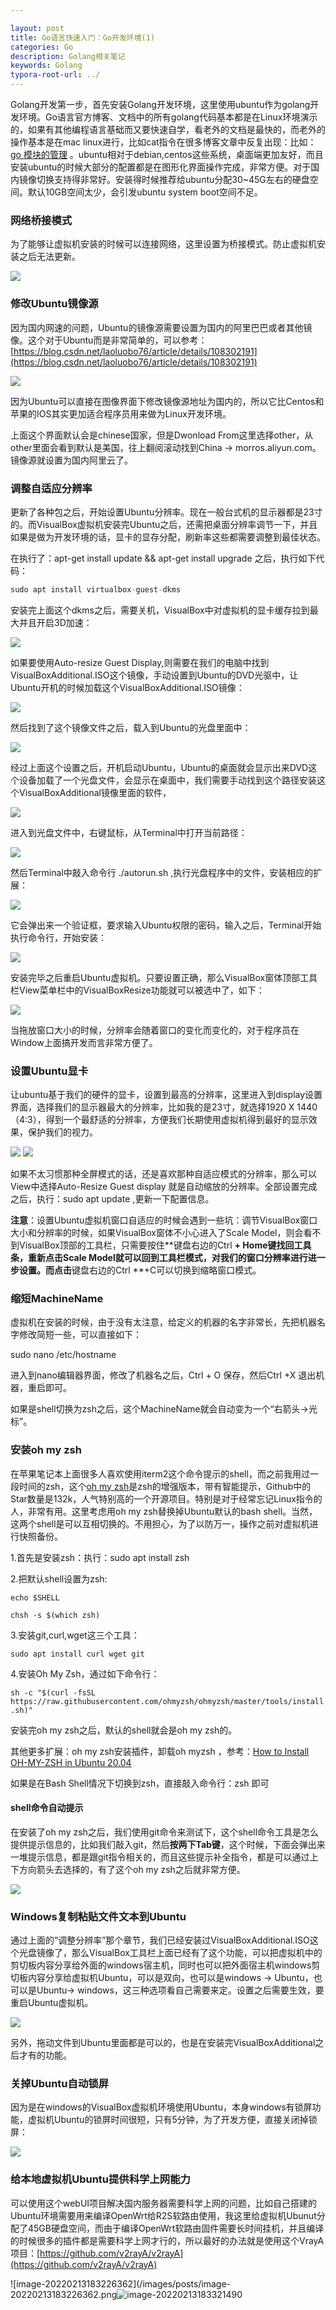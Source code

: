 ```yaml
---

layout: post
title: Go语言快速入门：Go开发环境(1)
categories: Go
description: Golang相关笔记
keywords: Golang
typora-root-url: ../
---
```

Golang开发第一步，首先安装Golang开发环境，这里使用ubuntu作为golang开发环境。Go语言官方博客、文档中的所有golang代码基本都是在Linux环境演示的，如果有其他编程语言基础而又要快速自学，看老外的文档是最快的，而老外的操作基本是在mac linux进行，比如cat指令在很多博客文章中反复出现：比如：[go 模块的管理](https://go.dev/blog/migrating-to-go-modules) 。ubuntu相对于debian,centos这些系统，桌面端更加友好，而且安装ubuntu的时候大部分的配置都是在图形化界面操作完成，非常方便。对于国内镜像切换支持得非常好。安装得时候推荐给ubuntu分配30~45G左右的硬盘空间。默认10GB空间太少，会引发ubuntu system boot空间不足。

### 网络桥接模式

为了能够让虚拟机安装的时候可以连接网络，这里设置为桥接模式。防止虚拟机安装之后无法更新。

<img src="https://cs-cn.top/images/posts/bridge_connection4214.png"/>

### 修改Ubuntu镜像源

因为国内网速的问题，Ubuntu的镜像源需要设置为国内的阿里巴巴或者其他镜像。这个对于Ubuntu而是非常简单的，可以参考：[https://blog.csdn.net/laoluobo76/article/details/108302191](https://blog.csdn.net/laoluobo76/article/details/108302191)

<img src="https://cs-cn.top/images/posts/set_aliyun_mirror314.png"/>

因为Ubuntu可以直接在图像界面下修改镜像源地址为国内的，所以它比Centos和苹果的IOS其实更加适合程序员用来做为Linux开发环境。

上面这个界面默认会是chinese国家，但是Dwonload From这里选择other，从other里面会看到默认是美国，往上翻阅滚动找到China -> morros.aliyun.com。镜像源就设置为国内阿里云了。



### 调整自适应分辨率

更新了各种包之后，开始设置Ubuntu分辨率。现在一般台式机的显示器都是23寸的。而VisualBox虚拟机安装完Ubuntu之后，还需把桌面分辨率调节一下，并且如果是做为开发环境的话，显卡的显存分配，刷新率这些都需要调整到最佳状态。

在执行了：apt-get install update && apt-get install upgrade 之后，执行如下代码：

```csharp
sudo apt install virtualbox-guest-dkms
```

安装完上面这个dkms之后，需要关机，VisualBox中对虚拟机的显卡缓存拉到最大并且开启3D加速：

<img src="https://cs-cn.top/images/posts/view_card_settings53.png"/>

如果要使用Auto-resize Guest Display,则需要在我们的电脑中找到VisualBoxAdditional.ISO这个镜像，手动设置到Ubuntu的DVD光驱中，让Ubuntu开机的时候加载这个VisualBoxAdditional.ISO镜像：

<img src="https://cs-cn.top/images/posts/visualBoxAdditional1554.png"/>

然后找到了这个镜像文件之后，载入到Ubuntu的光盘里面中：

<img src="https://cs-cn.top/images/posts/LoadVisualBoxAdditional.ISO910.png"/>

经过上面这个设置之后，开机启动Ubuntu，Ubuntu的桌面就会显示出来DVD这个设备加载了一个光盘文件，会显示在桌面中，我们需要手动找到这个路径安装这个VisualBoxAdditional镜像里面的软件，

<img src="https://cs-cn.top/images/posts/file_box317.png"/>

进入到光盘文件中，右键鼠标，从Terminal中打开当前路径：

<img src="https://cs-cn.top/images/posts/open_teminal22537.png"/>

然后Terminal中敲入命令行 ./autorun.sh  ,执行光盘程序中的文件，安装相应的扩展：

<img src="https://cs-cn.top/images/posts/autorunsh2843.png"/>

它会弹出来一个验证框，要求输入Ubuntu权限的密码，输入之后，Terminal开始执行命令行，开始安装：

<img src="https://cs-cn.top/images/posts/install_sh928.png"/>

安装完毕之后重启Ubuntu虚拟机。只要设置正确，那么VisualBox窗体顶部工具栏View菜单栏中的VisualBoxResize功能就可以被选中了，如下：

<img src="https://cs-cn.top/images/posts/auto_resize840.png"/>

当拖放窗口大小的时候，分辨率会随着窗口的变化而变化的，对于程序员在Window上面搞开发而言非常方便了。

### 设置Ubuntu显卡

让ubuntu基于我们的硬件的显卡，设置到最高的分辨率，这里进入到display设置界面，选择我们的显示器最大的分辨率，比如我的是23寸，就选择1920 X 1440 （4:3），得到一个最舒适的分辨率，方便我们长期使用虚拟机得到最好的显示效果，保护我们的视力。

<img src="https://cs-cn.top/images/posts/setting_display4144.png"/>

<img src="https://cs-cn.top/images/posts/1920X1440_606.png"/>

如果不太习惯那种全屏模式的话，还是喜欢那种自适应模式的分辨率，那么可以View中选择Auto-Resize Guest  display 就是自动缩放的分辨率。全部设置完成之后，执行：sudo apt update ,更新一下配置信息。

**注意**：设置Ubuntu虚拟机窗口自适应的时候会遇到一些坑：调节VisualBox窗口大小和分辨率的时候，如果VisualBox窗体不小心进入了Scale Model，则会看不到VisualBox顶部的工具栏，只需要按住**键盘右边的Ctrl **+ Home键找回工具条，重新点击Scale Model就可以回到工具栏模式，对我们的窗口分辨率进行进一步设置。而点击**键盘右边的Ctrl **+C可以切换到缩略窗口模式。

### 缩短MachineName

虚拟机在安装的时候，由于没有太注意，给定义的机器的名字非常长，先把机器名字修改简短一些，可以直接如下：

sudo nano /etc/hostname

进入到nano编辑器界面，修改了机器名之后，Ctrl + O 保存，然后Ctrl +X 退出机器，重启即可。

如果是shell切换为zsh之后，这个MachineName就会自动变为一个“右箭头->光标”。

### 安装oh my zsh

在苹果笔记本上面很多人喜欢使用iterm2这个命令提示的shell，而之前我用过一段时间的zsh，这个[oh my zsh](https://github.com/ohmyzsh/ohmyzsh)是zsh的增强版本，带有智能提示，Github中的Star数量是132k，人气特别高的一个开源项目。特别是对于经常忘记Linux指令的人，非常有用。这里考虑用oh my zsh替换掉Ubuntu默认的bash shell。当然，这两个shell是可以互相切换的。不用担心，为了以防万一，操作之前对虚拟机进行快照备份。

1.首先是安装zsh：执行：sudo apt install zsh

2.把默认shell设置为zsh:  

````echo $SHELL````

`chsh -s $(which zsh)`

3.安装git,curl,wget这三个工具：

`sudo apt install curl wget git`

4.安装Oh My Zsh，通过如下命令行：

`sh -c "$(curl -fsSL https://raw.githubusercontent.com/ohmyzsh/ohmyzsh/master/tools/install.sh)"`

安装完oh my zsh之后，默认的shell就会是oh my zsh的。

其他更多扩展：oh my zsh安装插件，卸载oh myzsh ，参考：[How to Install OH-MY-ZSH in Ubuntu 20.04](https://www.tecmint.com/install-oh-my-zsh-in-ubuntu/)



如果是在Bash Shell情况下切换到zsh，直接敲入命令行：zsh  即可



#### shell命令自动提示

在安装了oh my zsh之后，我们使用git命令来测试下，这个shell命令工具是怎么提供提示信息的，比如我们敲入git，然后**按两下Tab键**，这个时候，下面会弹出来一堆提示信息，都是跟git指令相关的，而且这些提示补全指令，都是可以通过上下方向箭头去选择的，有了这个oh my zsh之后就非常方便。

<img src="https://cs-cn.top/images/posts/git_command_test12.png"/>



### Windows复制粘贴文件文本到Ubuntu

通过上面的“调整分辨率”那个章节，我们已经安装过VisualBoxAdditional.ISO这个光盘镜像了，那么VisualBox工具栏上面已经有了这个功能，可以把虚拟机中的剪切板内容分享给外面的windows宿主机，同时也可以把外面宿主机windows剪切板内容分享给虚拟机Ubuntu，可以是双向，也可以是windows -> Ubuntu，也可以是Ubuntu-> windows，这三种选项看自己需要来定。设置之后需要生效，要重启Ubuntu虚拟机。

<img src="https://cs-cn.top/images/posts/copy_paste026.png"/>

另外，拖动文件到Ubuntu里面都是可以的，也是在安装完VisualBoxAdditional之后才有的功能。

### 关掉Ubuntu自动锁屏

因为是在windows的VisualBox虚拟机环境使用Ubuntu，本身windows有锁屏功能，虚拟机Ubuntu的锁屏时间很短，只有5分钟，为了开发方便，直接关闭掉锁屏：

<img src="https://cs-cn.top/images/posts/auto_lock_screen04900.png"/>



### 给本地虚拟机Ubuntu提供科学上网能力

可以使用这个webUI项目解决国内服务器需要科学上网的问题，比如自己搭建的Ubuntu环境需要用来编译OpenWrt给R2S软路由使用，我这里给虚拟机Ubunut分配了45GB硬盘空间，而由于编译OpenWrt软路由固件需要长时间挂机，并且编译的时候很多的插件都是需要科学上网才行的，所以最好的办法就是使用这个VrayA项目：[https://github.com/v2rayA/v2rayA](https://github.com/v2rayA/v2rayA)

![image-20220213183226362](/images/posts/image-20220213183226362.png![image-20220213183321490](/images/posts/image-20220213183321490.png)
